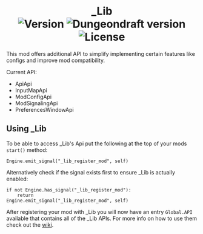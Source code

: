 <h1 align="center">
_Lib<br>

<img src="https://img.shields.io/badge/dynamic/json?color=informational&label=version&query=%24.version&url=https%3A%2F%2Fraw.githubusercontent.com%2FCreepyCre%2F_Lib%2Fmaster%2F_Lib%2Fscripts%2Ftools%2F_Lib.ddmod%3Fcallback=%3F" alt="Version">
<img src="https://img.shields.io/badge/Dungeondraft-1.1.0.0%20Beta-blueviolet" alt="Dungeondraft version">
<img src="https://img.shields.io/github/license/CreepyCre/_Lib?color=900c3f" alt="License">
</h1>

This mod offers additional API to simplify implementing certain features like configs and improve mod compatibility.

Current API:
- ApiApi
- InputMapApi
- ModConfigApi
- ModSignalingApi
- PreferencesWindowApi

## Using _Lib
To be able to access _Lib's Api put the following at the top of your mods `start()` method:
```gdscript
Engine.emit_signal("_lib_register_mod", self)
```
Alternatively check if the signal exists first to ensure _Lib is actually enabled:
```gdscript
if not Engine.has_signal("_lib_register_mod"):
    return
Engine.emit_signal("_lib_register_mod", self)
```

After registering your mod with _Lib you will now have an entry `Global.API` available that contains all of the _Lib APIs. For more info on how to use them check out the [wiki](https://github.com/CreepyCre/_Lib/wiki).